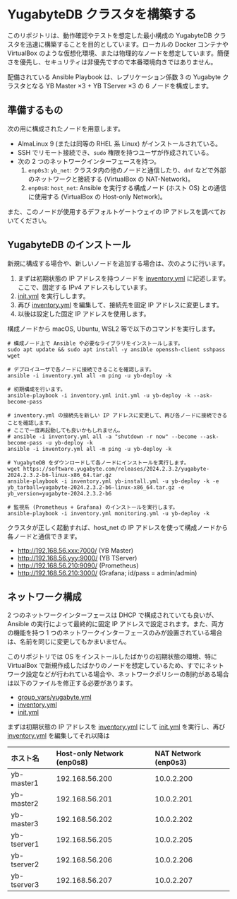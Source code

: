 # YugabyteDB クラスタを構築する

このリポジトリは、動作確認やテストを想定した最小構成の YugabyteDB クラスタを迅速に構築することを目的としています。ローカルの Docker コンテナや VirtualBox のような仮想化環境、または物理的なノードを想定しています。簡便さを優先し、セキュリティは非優先ですので本番環境向きではありません。

配備されている Ansible Playbook は、レプリケーション係数 3 の Yugabyte クラスタとなる YB Master ×3 + YB TServer ×3 の 6 ノードを構成します。

## 準備するもの

次の用に構成されたノードを用意します。

- AlmaLinux 9 (または同等の RHEL 系 Linux) がインストールされている。
- SSH でリモート接続でき、`sudo` 権限を持つユーザが作成されている。
- 次の 2 つのネットワークインターフェースを持つ。
   1. `enp0s3`: `yb_net`: クラスタ内の他のノードと通信したり、`dnf` などで外部のネットワークと接続する (VirtualBox の NAT-Network)。
   2. `enp0s8`: `host_net`: Ansible を実行する構成ノード (ホスト OS) との通信に使用する (VirtualBox の Host-only Network)。

また、このノードが使用するデフォルトゲートウェイの IP アドレスを調べておいてください。

## YugabyteDB のインストール

新規に構成する場合や、新しいノードを追加する場合は、次のように行います。

1. まずは初期状態の IP アドレスを持つノードを [inventory.yml](inventory.yml) に記述します。ここで、固定する IPv4 アドレスもしています。
2. [init.yml](init.yml) を実行しします。
3. 再び [inventory.yml](inventory.yml) を編集して、接続先を固定 IP アドレスに変更します。
4. 以後は設定した固定 IP アドレスを使用します。

構成ノードから macOS, Ubuntu, WSL2 等で以下のコマンドを実行します。

```shell
# 構成ノード上で Ansible や必要なライブラリをインストールします。
sudo apt update && sudo apt install -y ansible openssh-client sshpass wget

# デプロイユーザで各ノードに接続できることを確認します。
ansible -i inventory.yml all -m ping -u yb-deploy -k

# 初期構成を行います。
ansible-playbook -i inventory.yml init.yml -u yb-deploy -k --ask-become-pass

# inventory.yml の接続先を新しい IP アドレスに変更して、再び各ノードに接続できることを確認します。
# ここで一度再起動しても良いかもしれません。
# ansible -i inventory.yml all -a "shutdown -r now" --become --ask-become-pass -u yb-deploy -k
ansible -i inventory.yml all -m ping -u yb-deploy -k

# YugabyteDB をダウンロードして各ノードにインストールを実行します。
wget https://software.yugabyte.com/releases/2024.2.3.2/yugabyte-2024.2.3.2-b6-linux-x86_64.tar.gz
ansible-playbook -i inventory.yml yb-install.yml -u yb-deploy -k -e yb_tarball=yugabyte-2024.2.3.2-b6-linux-x86_64.tar.gz -e yb_version=yugabyte-2024.2.3.2-b6

# 監視系 (Prometheus + Grafana) のインストールを実行します。
ansible-playbook -i inventory.yml monitoring.yml -u yb-deploy -k
```

クラスタが正しく起動すれば、host_net の IP アドレスを使って構成ノードから各ノードと通信できます。

- http://192.168.56.xxx:7000/ (YB Master)
- http://192.168.56.yyy:9000/ (YB TServer)
- http://192.168.56.210:9090/ (Prometheus)
- http://192.168.56.210:3000/ (Grafana; id/pass = admin/admin)

## ネットワーク構成

2 つのネットワークインターフェースは DHCP で構成されていても良いが、Ansible の実行によって最終的に固定 IP アドレスで設定されます。また、両方の機能を持つ 1 つのネットワークインターフェースのみが設置されている場合は、名前を同じに変更してもかまいません。

このリポジトリでは OS をインストールしたばかりの初期状態の環境、特に VirtualBox で新規作成したばかりのノードを想定しているため、すでにネットワーク設定などが行われている場合や、ネットワークポリシーの制約がある場合は以下のファイルを修正する必要があります。

- [group_vars/yugabyte.yml](group_vars/yugabyte.yml)
- [inventory.yml](inventory.yml)
- [init.yml](init.yml)

まずは初期状態の IP アドレスを [inventory.yml](inventory.yml) にして [init.yml](init.yml) を実行し、再び [inventory.yml](inventory.yml) を編集してそれ以降は

| ホスト名     | Host-only Network (enp0s8) | NAT Network (enp0s3) |
|:------------|:---------------|:-----------|
| yb-master1  | 192.168.56.200 | 10.0.2.200 |
| yb-master2  | 192.168.56.201 | 10.0.2.201 |
| yb-master3  | 192.168.56.202 | 10.0.2.202 |
| yb-tserver1 | 192.168.56.205 | 10.0.2.205 |
| yb-tserver2 | 192.168.56.206 | 10.0.2.206 |
| yb-tserver3 | 192.168.56.207 | 10.0.2.207 |
